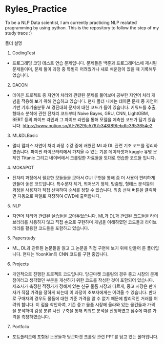 # Ryles_Practice
To be a NLP Data scientist, I am currently practicing NLP realated pragramming by using python. This is the repository to follow the step of my study trace :)

폴더 설명

1)  CodingTest
- 프로그래밍 코딩 테스트 연습 문제입니다. 문제들은 백준과 프로그래머스에 제시된 문제들이며, 문제 풀이 과정 중 특별히 어려웠거나 새로 배운점이 있을 때 기록해두었습니다.


2) DACON
- 데이콘 프로젝트 중 자연어 처리와 관련된 문제를 풀어보며 공부한 자연어 처리 개념을 적용해 보기 위해 연습하고 있습니다. 현재 폴더 내에는 데이콘 문제 중 자연어 기반 기후기술분류 AI 경진대회 문제에 대한 코드가 들어 있습니다. 키워드를 추출, 형태소 분석에 관한 전처리 코드부터 Naive Bayes, GRU, CNN, LightGBM, BERT 등의 파이프 라인과 그 파이프 라인을 통해 모델을 예측한 코드가 담겨 있습니다.
https://www.notion.so/AI-7629fc5767c348f89febdfc3953654e2

3) ML&DLBasic
- 멀티 캠퍼스 자연어 처리 과정 수강 중에 배웠던 ML과 DL 관련 기초 코드를 정리하였습니다. 파이썬 라이브러리에서 가져올 수 있는 기본 데이터셋과 kaggle 유명 문제인 Titanic 그리고 네이버에서 크롤링한 자료들을 토대로 연습한 코드들 입니다.

4) MOKAPOT
- 전처리 과정에서 필요한 모듈들을 모아서 GUI 구현을 통해 좀 더 사용이 편리하게 만들어 놓은 코드입니다. 특수문자 제거, 띄어쓰기 정제, 맞춤법, 형태소 분석등의 과정을 사용자가 직접 선택하여 순서를 정할 수 있습니다. 최종 선택 버튼을 클릭하면 자동으로 파일로 저장하여 CWD에 출력합니다.

5) NLP
- 자연어 처리와 관련된 실습들을 모아두었습니다. ML과 DL과 관련된 코드들을 라이브러리를 사용하지 않고 직접 손으로 구현하며 개념을 이해하였던 코드들과 라이브러리를 활용한 코드들을 포함하고 있습니다.

5) Paperstudy
- ML, DL과 관련된 논문들을 읽고 그 논문을 직접 구현해 보기 위해 만들어 둔 폴더입니다. 현재는 YoonKim의 CNN 코드를 구현 중입니다.

6) Projects
- 개인적으로 진행한 프로젝트 코드입니다. 당근마켓 크롤링의 경우 중고 시장의 문제점이라고 생각했던 부분을 개선하기 위한 코드를 작성한 것이 포함되어 있습니다. 제조사가 측정한 적정가가 정해져 있는 신규 물품 시장과 다르게, 중고 시장은 판매자가 직접 가격을 정하게 되는데 이 과정이 초보자에게는 어려울 수 있습니다. 반대로 구매자의 경우도 물품에 대한 기준 가격을 알 수 없기 때문에 합리적인 거래를 어려워 합니다. 이 점을 착안하여, 기존 중고 물품 시장에 올라와 있는 물건들과 가격을 분석하여 감성 분류 사전 구축을 통해 키워드 분석을 진행하였고 점수에 따른 가격을 측정하였습니다.

7) Portfolio
- 포트폴리오에 포함된 논문들과 당근마켓 크롤링 관련 PPT를 담고 있는 폴더입니다.